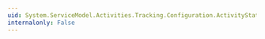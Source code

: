 ```yaml
---
uid: System.ServiceModel.Activities.Tracking.Configuration.ActivityStateQueryElementCollection.#ctor
internalonly: False
---
```

